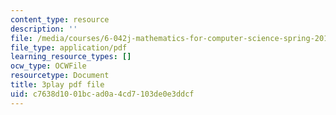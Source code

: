 ```yaml
---
content_type: resource
description: ''
file: /media/courses/6-042j-mathematics-for-computer-science-spring-2015/c7638d1001bcad0a4cd7103de0e3ddcf_0w9luYcxHrw.pdf
file_type: application/pdf
learning_resource_types: []
ocw_type: OCWFile
resourcetype: Document
title: 3play pdf file
uid: c7638d10-01bc-ad0a-4cd7-103de0e3ddcf
---
```

